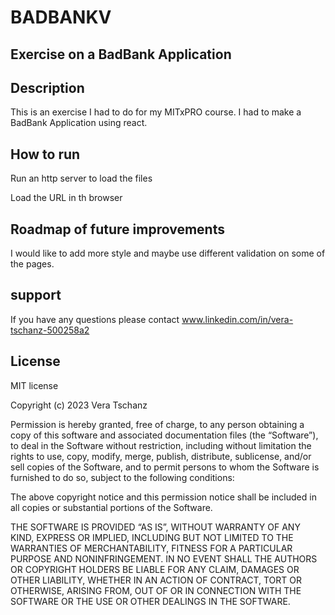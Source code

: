 # BADBANKV
## Exercise on a BadBank Application


## Description

This is an exercise I had to do for my MITxPRO course. I had to make a BadBank Application using react.

## How to run

Run an http server to load the files 

Load the URL in th browser


## Roadmap of future improvements 

I would like to add more style and maybe use different validation on some of the pages.

## support

If you have any questions please contact www.linkedin.com/in/vera-tschanz-500258a2

## License

MIT license

Copyright (c) 2023 Vera Tschanz

Permission is hereby granted, free of charge, to any person obtaining a copy of this software and associated documentation files (the “Software”), to deal in the Software without restriction, including without limitation the rights to use, copy, modify, merge, publish, distribute, sublicense, and/or sell copies of the Software, and to permit persons to whom the Software is furnished to do so, subject to the following conditions:

The above copyright notice and this permission notice shall be included in all copies or substantial portions of the Software.

THE SOFTWARE IS PROVIDED “AS IS”, WITHOUT WARRANTY OF ANY KIND, EXPRESS OR IMPLIED, INCLUDING BUT NOT LIMITED TO THE WARRANTIES OF MERCHANTABILITY, FITNESS FOR A PARTICULAR PURPOSE AND NONINFRINGEMENT. IN NO EVENT SHALL THE AUTHORS OR COPYRIGHT HOLDERS BE LIABLE FOR ANY CLAIM, DAMAGES OR OTHER LIABILITY, WHETHER IN AN ACTION OF CONTRACT, TORT OR OTHERWISE, ARISING FROM, OUT OF OR IN CONNECTION WITH THE SOFTWARE OR THE USE OR OTHER DEALINGS IN THE SOFTWARE.

